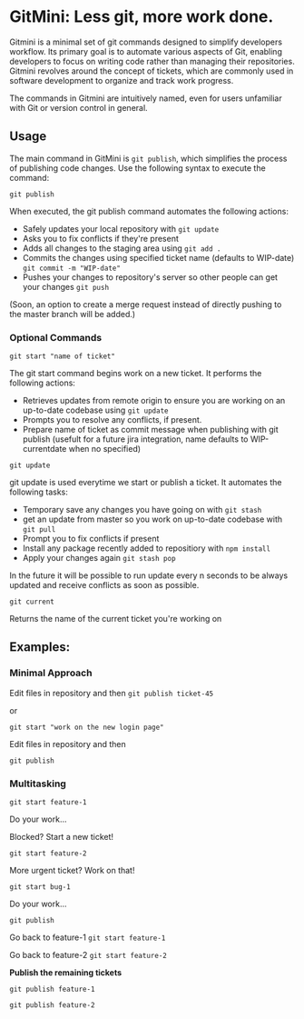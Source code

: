 # GitMini: Less git, more work done.


Gitmini is a minimal set of git commands designed to simplify developers workflow. 
Its primary goal is to automate various aspects of Git, enabling developers to focus on writing code rather than managing their repositories. 
Gitmini revolves around the concept of tickets, which are commonly used in software development to organize and track work progress.


The commands in Gitmini are intuitively named, even for users unfamiliar with Git or version control in general.



## Usage


The main command in GitMini is `git publish`, which simplifies the process of publishing code changes. Use the following syntax to execute the command:


`git publish`


When executed, the git publish command automates the following actions:
  - Safely updates your local repository with `git update`
  - Asks you to fix conflicts if they're present
  - Adds all changes to the staging area using `git add .`
  - Commits the changes using specified ticket name (defaults to WIP-date) `git commit -m "WIP-date"`
  - Pushes your changes to repository's server so other people can get your changes `git push`

(Soon, an option to create a merge request instead of directly pushing to the master branch will be added.)



### Optional Commands


`git start "name of ticket"`




The git start command begins work on a new ticket. It performs the following actions:
  - Retrieves updates from remote origin to ensure you are working on an up-to-date codebase using `git update`
  - Prompts you to resolve any conflicts, if present.
  - Prepare name of ticket as commit message when publishing with git publish (usefult for a future jira integration, name defaults to WIP-currentdate when no specified)


`git update`




git update is used everytime we start or publish a ticket. It automates the following tasks:
  - Temporary save any changes you have going on with `git stash`
  - get an update from master so you work on up-to-date codebase with `git pull`
  - Prompt you to fix conflicts if present
  - Install any package recently added to repositiory with `npm install`
  - Apply your changes again `git stash pop`

In the future it will be possible to run update every n seconds to be always updated and receive conflicts as soon as possible.

`git current`

Returns the name of the current ticket you're working on

## Examples: 


### Minimal Approach
Edit files in repository and then
`git publish ticket-45`

 or

`git start "work on the new login page"`

Edit files in repository and then 

`git publish`



### Multitasking

`git start feature-1`

Do your work...

Blocked? Start a new ticket!

`git start feature-2`

More urgent ticket? Work on that!

`git start bug-1`

Do your work...

`git publish`

Go back to feature-1
`git start feature-1`

Go back to feature-2
`git start feature-2`

**Publish the remaining tickets**

`git publish feature-1`

`git publish feature-2`




